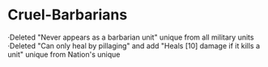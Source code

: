 # Cruel-Barbarians
·Deleted "Never appears as a barbarian unit" unique from all military units
·Deleted "Can only heal by pillaging" and add "Heals [10] damage if it kills a unit" unique from Nation's unique
